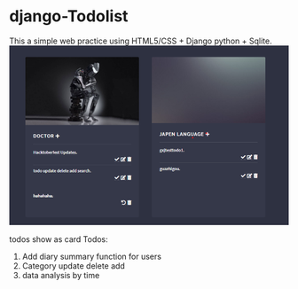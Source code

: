 # django-Todolist
This a simple web practice using HTML5/CSS + Django python + Sqlite.
![1](screenshot/1.png)

todos show as card
Todos:
  1.  Add diary summary function for users
  2.  Category update delete add 
  3.  data analysis by time
